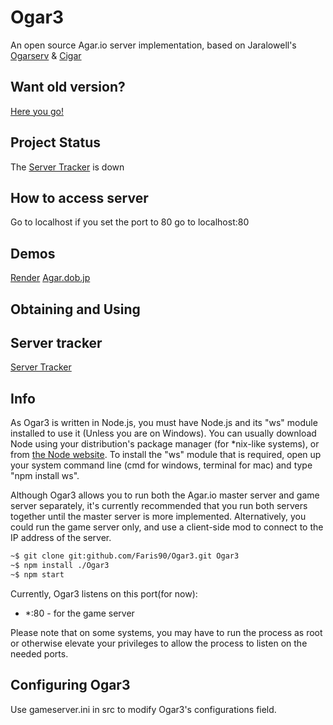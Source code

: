 # Ogar3
An open source Agar.io server implementation, based on Jaralowell's [Ogarserv](https://github.com/JaraLowell/OgarServ/releases/tag/1.5.9) & [Cigar](https://github.com/CigarProject/Cigar)

## Want old version?
[Here you go!](https://github.com/Faris90/Ogar3/tree/old-ogar3)
## Project Status
The [Server Tracker](https://ogar3tracker.faris90.repl.co/) is down


## How to access server
Go to localhost if you set the port to 80 go to localhost:80
## Demos
[Render](https://ogar3-demo.onrender.com/)
[Agar.dob.jp](http://agar.dob.jp)
## Obtaining and Using
## Server tracker
 [Server Tracker](http://ogar3tracker.wdr.icu/)
 ## Info
As Ogar3 is written in Node.js, you must have Node.js and its "ws" module installed to use it (Unless you are on Windows). You can usually download Node using your distribution's package manager (for *nix-like systems), or from [the Node website](http://nodejs.org). To install the "ws" module that is required, open up your system command line (cmd for windows, terminal for mac) and type "npm install ws".

Although Ogar3 allows you to run both the Agar.io master server and game server separately, it's currently recommended that you run both servers together until the master server is more implemented. Alternatively, you could run the game server only, and use a client-side mod to connect to the IP address of the server.

```sh
~$ git clone git:github.com/Faris90/Ogar3.git Ogar3
~$ npm install ./Ogar3	
~$ npm start
```

Currently, Ogar3 listens on this port(for now):
* *:80 - for the game server


Please note that on some systems, you may have to run the process as root or otherwise elevate your privileges to allow the process to listen on the needed ports.

## Configuring Ogar3
Use gameserver.ini in src to modify Ogar3's configurations field.


